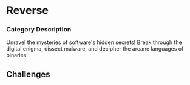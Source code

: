 # Reverse

### Category Description

Unravel the mysteries of software's hidden secrets! Break through the digital enigma, dissect malware, and decipher the arcane languages of binaries.

## Challenges

